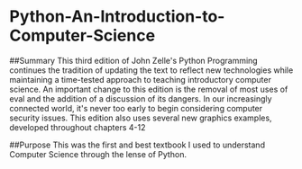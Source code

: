 # Python-An-Introduction-to-Computer-Science

##Summary
This third edition of John Zelle's Python Programming continues the tradition of updating the text to reflect new technologies while maintaining a time-tested approach to teaching introductory computer science. An important change to this edition is the removal of most uses of eval and the addition of a discussion of its dangers. In our increasingly connected world, it's never too early to begin considering computer security issues. This edition also uses several new graphics examples, developed throughout chapters 4-12

##Purpose
This was the first and best textbook I used to understand Computer Science through the lense of Python.
